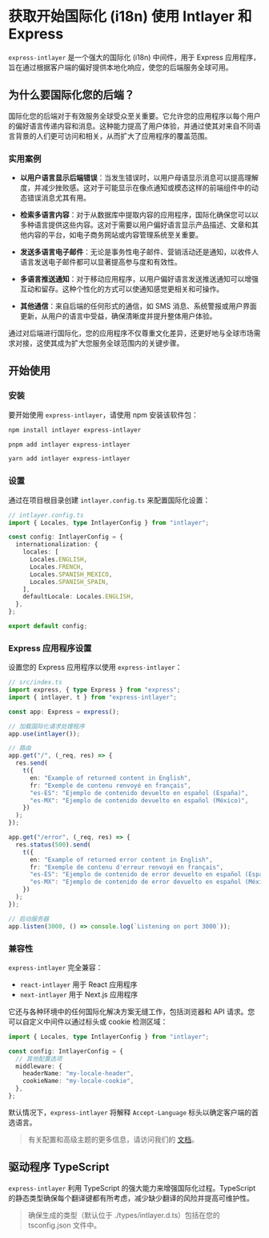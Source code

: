 # 获取开始国际化 (i18n) 使用 Intlayer 和 Express

`express-intlayer` 是一个强大的国际化 (i18n) 中间件，用于 Express 应用程序，旨在通过根据客户端的偏好提供本地化响应，使您的后端服务全球可用。

## 为什么要国际化您的后端？

国际化您的后端对于有效服务全球受众至关重要。它允许您的应用程序以每个用户的偏好语言传递内容和消息。这种能力提高了用户体验，并通过使其对来自不同语言背景的人们更可访问和相关，从而扩大了应用程序的覆盖范围。

### 实用案例

- **以用户语言显示后端错误**：当发生错误时，以用户母语显示消息可以提高理解度，并减少挫败感。这对于可能显示在像点通知或模态这样的前端组件中的动态错误消息尤其有用。

- **检索多语言内容**：对于从数据库中提取内容的应用程序，国际化确保您可以以多种语言提供这些内容。这对于需要以用户偏好语言显示产品描述、文章和其他内容的平台，如电子商务网站或内容管理系统至关重要。

- **发送多语言电子邮件**：无论是事务性电子邮件、营销活动还是通知，以收件人语言发送电子邮件都可以显著提高参与度和有效性。

- **多语言推送通知**：对于移动应用程序，以用户偏好语言发送推送通知可以增强互动和留存。这种个性化的方式可以使通知感觉更相关和可操作。

- **其他通信**：来自后端的任何形式的通信，如 SMS 消息、系统警报或用户界面更新，从用户的语言中受益，确保清晰度并提升整体用户体验。

通过对后端进行国际化，您的应用程序不仅尊重文化差异，还更好地与全球市场需求对接，这使其成为扩大您服务全球范围内的关键步骤。

## 开始使用

### 安装

要开始使用 `express-intlayer`，请使用 npm 安装该软件包：

```bash
npm install intlayer express-intlayer
```

```bash
pnpm add intlayer express-intlayer
```

```bash
yarn add intlayer express-intlayer
```

### 设置

通过在项目根目录创建 `intlayer.config.ts` 来配置国际化设置：

```typescript
// intlayer.config.ts
import { Locales, type IntlayerConfig } from "intlayer";

const config: IntlayerConfig = {
  internationalization: {
    locales: [
      Locales.ENGLISH,
      Locales.FRENCH,
      Locales.SPANISH_MEXICO,
      Locales.SPANISH_SPAIN,
    ],
    defaultLocale: Locales.ENGLISH,
  },
};

export default config;
```

### Express 应用程序设置

设置您的 Express 应用程序以使用 `express-intlayer`：

```typescript
// src/index.ts
import express, { type Express } from "express";
import { intlayer, t } from "express-intlayer";

const app: Express = express();

// 加载国际化请求处理程序
app.use(intlayer());

// 路由
app.get("/", (_req, res) => {
  res.send(
    t({
      en: "Example of returned content in English",
      fr: "Exemple de contenu renvoyé en français",
      "es-ES": "Ejemplo de contenido devuelto en español (España)",
      "es-MX": "Ejemplo de contenido devuelto en español (México)",
    })
  );
});

app.get("/error", (_req, res) => {
  res.status(500).send(
    t({
      en: "Example of returned error content in English",
      fr: "Exemple de contenu d'erreur renvoyé en français",
      "es-ES": "Ejemplo de contenido de error devuelto en español (España)",
      "es-MX": "Ejemplo de contenido de error devuelto en español (México)",
    })
  );
});

// 启动服务器
app.listen(3000, () => console.log(`Listening on port 3000`));
```

### 兼容性

`express-intlayer` 完全兼容：

- `react-intlayer` 用于 React 应用程序
- `next-intlayer` 用于 Next.js 应用程序

它还与各种环境中的任何国际化解决方案无缝工作，包括浏览器和 API 请求。您可以自定义中间件以通过标头或 cookie 检测区域：

```typescript
import { Locales, type IntlayerConfig } from "intlayer";

const config: IntlayerConfig = {
  // 其他配置选项
  middleware: {
    headerName: "my-locale-header",
    cookieName: "my-locale-cookie",
  },
};
```

默认情况下，`express-intlayer` 将解释 `Accept-Language` 标头以确定客户端的首选语言。

> 有关配置和高级主题的更多信息，请访问我们的 [文档](https://github.com/aymericzip/intlayer/blob/main/docs/zh/configuration.md)。

## 驱动程序 TypeScript

`express-intlayer` 利用 TypeScript 的强大能力来增强国际化过程。TypeScript 的静态类型确保每个翻译键都有所考虑，减少缺少翻译的风险并提高可维护性。

> 确保生成的类型（默认位于 ./types/intlayer.d.ts）包括在您的 tsconfig.json 文件中。
